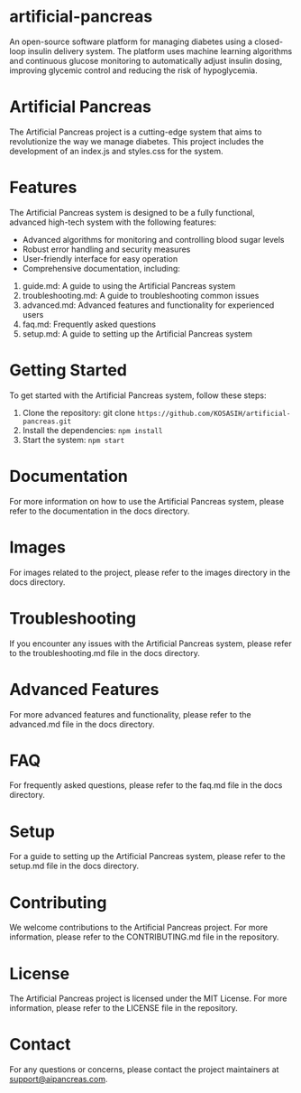 # artificial-pancreas
An open-source software platform for managing diabetes using a closed-loop insulin delivery system. The platform uses machine learning algorithms and continuous glucose monitoring to automatically adjust insulin dosing, improving glycemic control and reducing the risk of hypoglycemia. 

# Artificial Pancreas
The Artificial Pancreas project is a cutting-edge system that aims to revolutionize the way we manage diabetes. This project includes the development of an index.js and styles.css for the system.

# Features

The Artificial Pancreas system is designed to be a fully functional, advanced high-tech system with the following features:

- Advanced algorithms for monitoring and controlling blood sugar levels
- Robust error handling and security measures
- User-friendly interface for easy operation
- Comprehensive documentation, including:
1. guide.md: A guide to using the Artificial Pancreas system
2. troubleshooting.md: A guide to troubleshooting common issues
3. advanced.md: Advanced features and functionality for experienced users
4. faq.md: Frequently asked questions
5. setup.md: A guide to setting up the Artificial Pancreas system

# Getting Started

To get started with the Artificial Pancreas system, follow these steps:

1. Clone the repository: git clone `https://github.com/KOSASIH/artificial-pancreas.git`
2. Install the dependencies: `npm install`
3. Start the system: `npm start`

# Documentation

For more information on how to use the Artificial Pancreas system, please refer to the documentation in the docs directory.

# Images

For images related to the project, please refer to the images directory in the docs directory.

# Troubleshooting

If you encounter any issues with the Artificial Pancreas system, please refer to the troubleshooting.md file in the docs directory.

# Advanced Features

For more advanced features and functionality, please refer to the advanced.md file in the docs directory.

# FAQ

For frequently asked questions, please refer to the faq.md file in the docs directory.

# Setup

For a guide to setting up the Artificial Pancreas system, please refer to the setup.md file in the docs directory.

# Contributing

We welcome contributions to the Artificial Pancreas project. For more information, please refer to the CONTRIBUTING.md file in the repository.

# License

The Artificial Pancreas project is licensed under the MIT License. For more information, please refer to the LICENSE file in the repository.

# Contact

For any questions or concerns, please contact the project maintainers at support@aipancreas.com.
